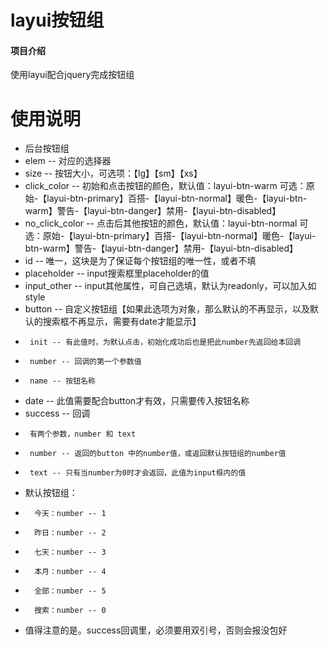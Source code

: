 # layui按钮组

#### 项目介绍
使用layui配合jquery完成按钮组


# 使用说明

* 后台按钮组
* elem -- 对应的选择器
* size -- 按钮大小，可选项：【lg】【sm】【xs】
* click_color -- 初始和点击按钮的颜色，默认值：layui-btn-warm 可选：原始-【layui-btn-primary】百搭-【layui-btn-normal】暖色-【layui-btn-warm】警告-【layui-btn-danger】禁用-【layui-btn-disabled】
* no_click_color -- 点击后其他按钮的颜色，默认值：layui-btn-normal 可选：原始-【layui-btn-primary】百搭-【layui-btn-normal】暖色-【layui-btn-warm】警告-【layui-btn-danger】禁用-【layui-btn-disabled】
* id -- 唯一，这块是为了保证每个按钮组的唯一性，或者不填
* placeholder --  input搜索框里placeholder的值
* input_other -- input其他属性，可自己选填，默认为readonly，可以加入如style
* button -- 自定义按钮组【如果此选项为对象，那么默认的不再显示，以及默认的搜索框不再显示，需要有date才能显示】
*      init -- 有此值时，为默认点击，初始化成功后也是把此number先返回给本回调
*      number -- 回调的第一个参数值
*      name -- 按钮名称
* date -- 此值需要配合button才有效，只需要传入按钮名称
* success -- 回调
*      有两个参数，number 和 text
*      number -- 返回的button 中的number值，或返回默认按钮组的number值
*      text -- 只有当number为0时才会返回，此值为input框内的值
* 默认按钮组：
*       今天：number -- 1
*       昨日：number -- 2
*       七天：number -- 3
*       本月：number -- 4
*       全部：number -- 5
*       搜索：number -- 0
* 值得注意的是。success回调里，必须要用双引号，否则会报没包好



